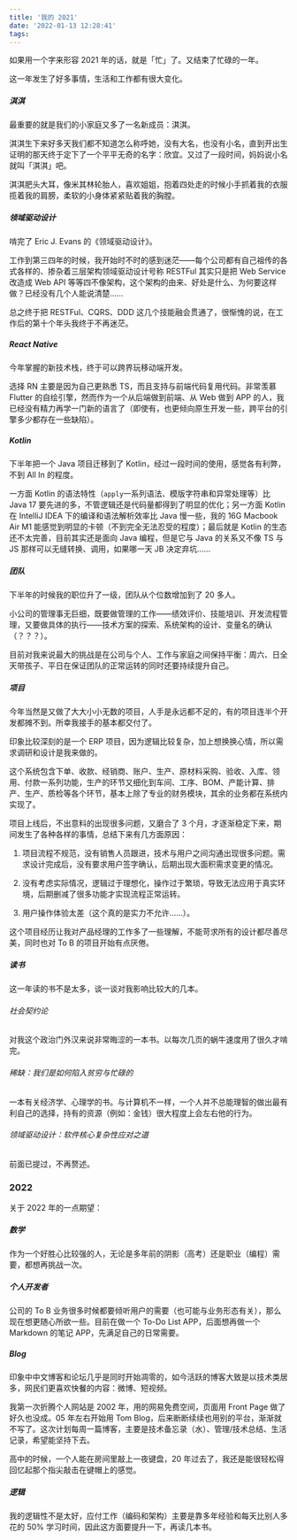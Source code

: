 ```yaml
---
title: '我的 2021'
date: '2022-01-13 12:28:41'
tags:
---
```



如果用一个字来形容 2021 年的话，就是「忙」了。又结束了忙碌的一年。

这一年发生了好多事情，生活和工作都有很大变化。

##### 淇淇

最重要的就是我们的小家庭又多了一名新成员：淇淇。

淇淇生下来好多天我们都不知道怎么称呼她，没有大名，也没有小名，直到开出生证明的那天终于定下了一个平平无奇的名字：欣宜。又过了一段时间，妈妈说小名就叫「淇淇」吧。

淇淇肥头大耳，像米其林轮胎人，喜欢姐姐，抱着四处走的时候小手抓着我的衣服揽着我的肩膀，柔软的小身体紧紧贴着我的胸膛。

##### 领域驱动设计

啃完了 Eric J. Evans 的《领域驱动设计》。

工作到第三四年的时候，我开始时不时的感到迷茫——每个公司都有自己祖传的各式各样的、掺杂着三层架构领域驱动设计号称 RESTFul 其实只是把 Web Service 改造成 Web API 等等四不像架构，这个架构的由来、好处是什么、为何要这样做？已经没有几个人能说清楚……

总之终于把 RESTFul、CQRS、DDD 这几个技能融会贯通了，很惭愧的说，在工作后的第十个年头我终于不再迷茫。

##### React Native

今年掌握的新技术栈，终于可以跨界玩移动端开发。

选择 RN 主要是因为自己更熟悉 TS，而且支持与前端代码复用代码。非常羡慕 Flutter 的自绘引擎，然而作为一个从后端做到前端、从 Web 做到 APP 的人，我已经没有精力再学一门新的语言了（即使有，也更倾向原生开发一些，跨平台的引擎多少都存在一些缺陷）。

##### Kotlin

下半年把一个 Java 项目迁移到了 Kotlin，经过一段时间的使用，感觉各有利弊，不到 All In 的程度。

一方面 Kotlin 的语法特性（`apply`一系列语法、模版字符串和异常处理等）比 Java 17 要先进的多，不管逻辑还是代码量都得到了明显的优化；另一方面 Kotlin 在 IntelliJ IDEA 下的编译和语法解析效率比 Java 慢一些，我的 16G Macbook Air M1 能感觉到明显的卡顿（不到完全无法忍受的程度）；最后就是 Kotlin 的生态还不太完善，目前其实还是面向 Java 编程，但是它与 Java 的关系又不像 TS 与 JS 那样可以无缝转换、调用，如果哪一天 JB 决定弃坑……

##### 团队

下半年的时候我的职位升了一级，团队从个位数增加到了 20 多人。

小公司的管理事无巨细，既要做管理的工作——绩效评价、技能培训、开发流程管理，又要做具体的执行——技术方案的探索、系统架构的设计、变量名的确认（？？？）。

目前对我来说最大的挑战是在公司与个人、工作与家庭之间保持平衡：周六、日全天带孩子、平日在保证团队的正常运转的同时还要持续提升自己。

##### 项目

今年当然是又做了大大小小无数的项目，人手是永远都不足的，有的项目连半个开发都摊不到。所幸我接手的基本都交付了。

印象比较深刻的是一个 ERP 项目，因为逻辑比较复杂，加上想换换心情，所以需求调研和设计是我来做的。

这个系统包含下单、收款、经销商、账户、生产、原材料采购、验收、入库、领用、付款一系列功能，生产的环节又细化到车间、工序、BOM、产能计算、排产、生产、质检等各个环节，基本上除了专业的财务模块，其余的业务都在系统内实现了。

项目上线后，不出意料的出现很多问题，又磨合了 3 个月，才逐渐稳定下来，期间发生了各种各样的事情，总结下来有几方面原因：

1. 项目流程不规范，没有销售人员跟进，技术与用户之间沟通出现很多问题。需求设计完成后，没有要求用户签字确认，后期出现大面积需求变更的情况。

2. 没有考虑实际情况，逻辑过于理想化，操作过于繁琐，导致无法应用于真实环境，后期删减了很多功能才实现流程正常运转。

3. 用户操作体验太差（这个真的是实力不允许……）。

这个项目经历让我对产品经理的工作多了一些理解，不能苛求所有的设计都尽善尽美，同时也对 To B 的项目开始有点厌倦。

##### 读书

这一年读的书不是太多，谈一谈对我影响比较大的几本。

###### 社会契约论

对我这个政治门外汉来说非常晦涩的一本书。以每次几页的蜗牛速度用了很久才啃完。

###### 稀缺：我们是如何陷入贫穷与忙碌的

一本有关经济学、心理学的书。与计算机不一样，一个人并不总能理智的做出最有利自己的选择，持有的资源（例如：金钱）很大程度上会左右他的行为。

###### 领域驱动设计：软件核心复杂性应对之道

前面已提过，不再赘述。

### 2022

关于 2022 年的一点期望：

##### 数学

作为一个好胜心比较强的人，无论是多年前的阴影（高考）还是职业（编程）需要，都想再挑战一次。

##### 个人开发者

公司的 To B 业务很多时候都要倾听用户的需要（也可能与业务形态有关），那么现在想更随心所欲一些。目前在做一个 To-Do List APP，后面想再做一个 Markdown 的笔记 APP，先满足自己的日常需要。

##### Blog

印象中中文博客和论坛几乎是同时开始凋零的，如今活跃的博客大致是以技术类居多，网民们更喜欢快餐的内容：微博、短视频。

我第一次折腾个人网站是 2002 年，用的网易免费空间，页面用 Front Page 做了好久也没成。05 年左右开始用 Tom Blog，后来断断续续也用别的平台，渐渐就不写了。这次计划每周一篇博客，主要是技术备忘录（水）、管理/技术总结、生活记录，希望能坚持下去。

高中的时候，一个人能在房间里敲上一夜键盘，20 年过去了，我还是能很轻松得回忆起那个指尖敲击在键帽上的感觉。

##### 逻辑

我的逻辑性不是太好，应付工作（编码和架构）主要是靠多年经验和每天比别人多花的 50% 学习时间，因此这方面要提升一下，再读几本书。
